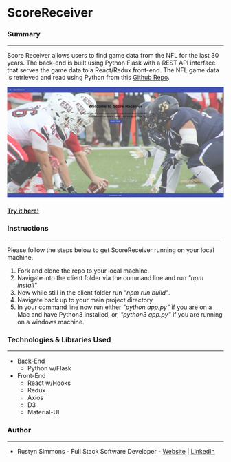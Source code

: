 # ScoreReceiver

### Summary
---
Score Receiver allows users to find game data from the NFL for the last 30 years.  The back-end is built using Python Flask with a REST API interface
that serves the game data to a React/Redux front-end.  The NFL game data is retrieved and read using Python from this [Github Repo](https://github.com/fivethirtyeight/nfl-elo-game/blob/master/data/nfl_games.csv). 


![ScoreReceiver Screenshot](https://github.com/Rmckays/ScoreReceiver/blob/master/Images/ScoreRec.JPG)

#### [Try it here!](https://score-receiver.herokuapp.com/)

### Instructions
---
Please follow the steps below to get ScoreReceiver running on your local machine.
1. Fork and clone the repo to your local machine.
1. Navigate into the client folder via the command line and run *"npm install"*
1. Now while still in the client folder run *"npm run build"*.
1. Navigate back up to your main project directory
1. In your command line now run either *"python app.py"* if you are on a Mac and have Python3 installed, or,
*"python3 app.py"* if you are running on a windows machine.


### Technologies & Libraries Used
---
* Back-End
    * Python w/Flask
* Front-End
    * React w/Hooks
    * Redux
    * Axios
    * D3
    * Material-UI


### Author
---
* Rustyn Simmons - Full Stack Software Developer - [Website](https://www.rustynsimmons.com) | [LinkedIn](https://www.linkedin.com/in/rustyn-simmons-851a9253/)